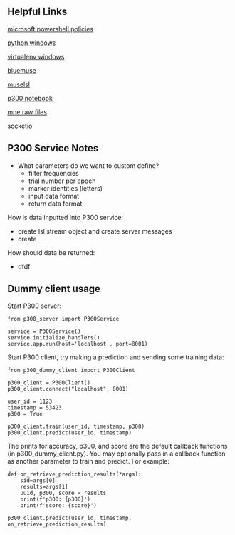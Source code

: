 ## Helpful Links

[microsoft powershell policies](https://docs.microsoft.com/en-gb/powershell/module/microsoft.powershell.core/about/about_execution_policies?view=powershell-6&viewFallbackFrom=powershell-Microsoft.PowerShell.Core)

[python windows](https://www.python.org/downloads/windows/)

[virtualenv windows](http://timmyreilly.azurewebsites.net/python-pip-virtualenv-installation-on-windows/)

[bluemuse](https://github.com/kowalej/BlueMuse)

[muselsl](https://github.com/alexandrebarachant/muse-lsl)

[p300 notebook](https://github.com/NeuroTechX/eeg-notebooks/blob/master/notebooks/P300.ipynb)

[mne raw files](https://martinos.org/mne/dev/auto_examples/io/plot_read_and_write_raw_data.html)

[socketio](https://python-socketio.readthedocs.io/en/latest/)

## P300 Service Notes
- What parameters do we want to custom define?
    - filter frequencies
    - trial number per epoch
    - marker identities (letters)
    - input data format
    - return data format

How is data inputted into P300 service:
- create lsl stream object and create server messages
- create 

How should data be returned:
- dfdf

 

## Dummy client usage

Start P300 server:
```
from p300_server import P300Service

service = P300Service()
service.initialize_handlers()
service.app.run(host='localhost', port=8001)
```

Start P300 client, try making a prediction and sending some training data:
```
from p300_dummy_client import P300Client

p300_client = P300Client()
p300_client.connect("localhost", 8001)

user_id = 1123
timestamp = 53423
p300 = True

p300_client.train(user_id, timestamp, p300)
p300_client.predict(user_id, timestamp)
```

The prints for accuracy, p300, and score are the default callback functions (in p300_dummy_client.py). You may optionally pass in a callback function as another parameter to train and predict. For example:
```
def on_retrieve_prediction_results(*args):
    sid=args[0]
    results=args[1]
    uuid, p300, score = results
    print(f'p300: {p300}')
    print(f'score: {score}')
    
p300_client.predict(user_id, timestamp, on_retrieve_prediction_results)
```
